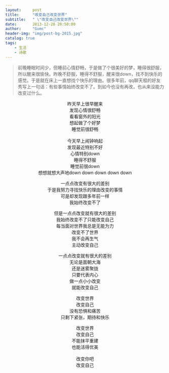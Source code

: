 ```yaml
---
layout:     post
title:      "改变自己改变世界"
subtitle:   " \"改变自己改变世界\""
date:       2013-12-28 20:50:00
author:     "Gumc"
header-img: "img/post-bg-2015.jpg"
catalog: true
tags:
    - 生活
    - 诗歌
---
```


> 前晚睡眠时间少，但睡前心情舒畅，于是做了个很美好的梦，睡得很舒服，所以醒来很愉快。昨晚不舒服，睡得不舒服，醒来很down，找不到快乐的感觉。于是就在床上一直想找个快乐的理由。很多年前，qq聊天框的好友秀写上一句话：有些事情始终改变不了。到如今也没有再改，也从来没能力改变过什么。


<center>

昨天早上很早醒来  <br/>
发现心情很舒畅  <br/>
看看窗外的阳光  <br/>
想起做了个好梦  <br/>
睡觉前很舒畅   <br/>
  <br/>
今天早上闹钟响起   <br/>
发现最近特别不好   <br/>
心情特别down  <br/>
睡得不舒服  <br/>
睡觉前很down  <br/>
想想就想大声地down down down down down  <br/>
  
一点点改变有很大的差别  <br/>
于是我努力寻找快乐的理由改变的事情  <br/>
可是却发现跟多年前一样  <br/>
我始终改变不了  <br/>
  
但是一点点改变就有很大的差别  <br/>
我始终改变不了只能改变自己  <br/>
每当面对世界我总是无能为力  <br/>
改变不了世界  <br/>
我不会再生气  <br/>
主动改变自己  <br/>
  
 一点点改变就有很大的差别  <br/>
无论是面朝大海  <br/>
还是迷雾聚拢  <br/>
只要代表内心  <br/>
做一点小小改变  <br/>
就能改变自己  <br/>
  
改变世界  <br/>
改变自己  <br/>
没有恐惧和痛苦  <br/>
只剩下紧张，期待和快乐  <br/>
  
改变世界  <br/>
改变自己  <br/>
不能抹平重建  <br/>
也能活得优美  <br/>
  <br/>
改变你吧  <br/>
改变自己  <br/>

</center>